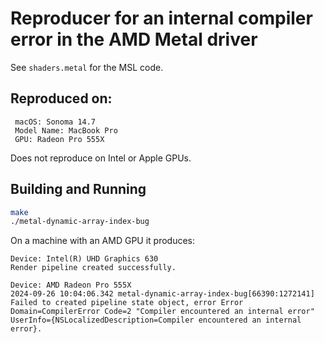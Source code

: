# Reproducer for an internal compiler error in the AMD Metal driver

See `shaders.metal` for the MSL code.

## Reproduced on:

```
 macOS: Sonoma 14.7
 Model Name: MacBook Pro
 GPU: Radeon Pro 555X
```

Does not reproduce on Intel or Apple GPUs.

## Building and Running

```bash
make
./metal-dynamic-array-index-bug
```

On a machine with an AMD GPU it produces:
```
Device: Intel(R) UHD Graphics 630
Render pipeline created successfully.

Device: AMD Radeon Pro 555X
2024-09-26 10:04:06.342 metal-dynamic-array-index-bug[66390:1272141] Failed to created pipeline state object, error Error Domain=CompilerError Code=2 "Compiler encountered an internal error" UserInfo={NSLocalizedDescription=Compiler encountered an internal error}.
```
